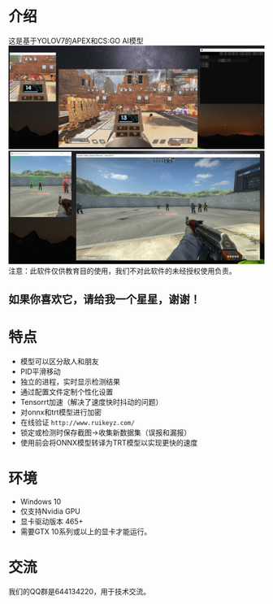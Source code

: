 # 介绍
这是基于YOLOV7的APEX和CS:GO AI模型
![apex](sample/apex.jpg)
![csgo](sample/csgo.jpg)
注意：此软件仅供教育目的使用，我们不对此软件的未经授权使用负责。

## 如果你喜欢它，请给我一个星星，谢谢！

# 特点
- 模型可以区分敌人和朋友
- PID平滑移动
- 独立的进程，实时显示检测结果
- 通过配置文件定制个性化设置
- Tensorrt加速（解决了速度快时抖动的问题）
- 对onnx和trt模型进行加密
- 在线验证 `http://www.ruikeyz.com/`
- 锁定或检测时保存截图->收集新数据集（误报和漏报）
- 使用前会将ONNX模型转译为TRT模型以实现更快的速度

# 环境
- Windows 10
- 仅支持Nvidia GPU
- 显卡驱动版本 465+
- 需要GTX 10系列或以上的显卡才能运行。

# 交流
我们的QQ群是644134220，用于技术交流。
